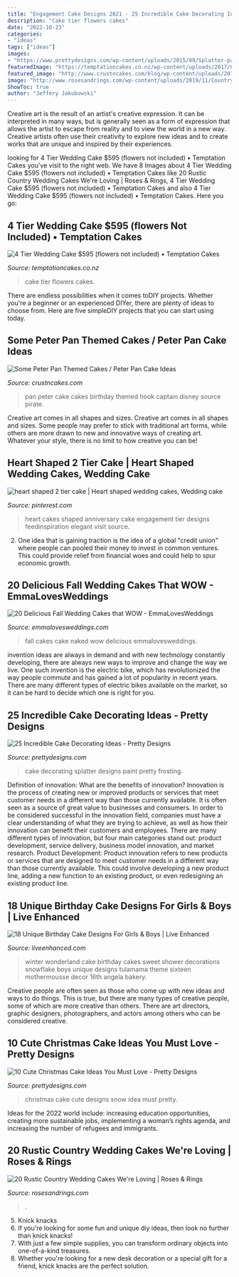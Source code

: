 ```yaml
---
title: "Engagement Cake Designs 2021 - 25 Incredible Cake Decorating Ideas"
description: "Cake tier flowers cakes"
date: "2022-10-23"
categories:
- "ideas"
tags: ["ideas"]
images:
- "https://www.prettydesigns.com/wp-content/uploads/2015/09/Splatter-paint-with-frosting.jpg"
featuredImage: "https://temptationcakes.co.nz/wp-content/uploads/2017/03/DSC_1591.jpg"
featured_image: "http://www.crustncakes.com/blog/wp-content/uploads/2015/12/2d0ee29897bf434cf2e8aebffce309e0.jpg"
image: "http://www.rosesandrings.com/wp-content/uploads/2019/11/Country-rustic-wedding-cake-ideas-9.jpg"
ShowToc: true
author: "Jeffery Jakubowski"
---
```



Creative art is the result of an artist's creative expression. It can be interpreted in many ways, but is generally seen as a form of expression that allows the artist to escape from reality and to view the world in a new way. Creative artists often use their creativity to explore new ideas and to create works that are unique and inspired by their experiences.

	

		
looking for 4 Tier Wedding Cake $595 (flowers not included) • Temptation Cakes you've visit to the right web. We have 8 Images about 4 Tier Wedding Cake $595 (flowers not included) • Temptation Cakes like 20 Rustic Country Wedding Cakes We&#039;re Loving | Roses &amp; Rings, 4 Tier Wedding Cake $595 (flowers not included) • Temptation Cakes and also 4 Tier Wedding Cake $595 (flowers not included) • Temptation Cakes. Here you go:
		
    
## 4 Tier Wedding Cake $595 (flowers Not Included) • Temptation Cakes

<img loading=lazy src="https://temptationcakes.co.nz/wp-content/uploads/2017/03/DSC_1591.jpg" onerror="this.onerror=null;this.src='https://tse2.mm.bing.net/th?id=OIP.adV9z5arIY_wY_IekXe7yQHaLE&amp;pid=15.1';" alt="4 Tier Wedding Cake $595 (flowers not included) • Temptation Cakes">

_Source: temptationcakes.co.nz_

>cake tier flowers cakes. 

	

There are endless possibilities when it comes toDIY projects. Whether you're a beginner or an experienced DIYer, there are plenty of ideas to choose from. Here are five simpleDIY projects that you can start using today.

    
## Some Peter Pan Themed Cakes / Peter Pan Cake Ideas

<img loading=lazy src="http://www.crustncakes.com/blog/wp-content/uploads/2015/12/2d0ee29897bf434cf2e8aebffce309e0.jpg" onerror="this.onerror=null;this.src='https://tse4.mm.bing.net/th?id=OIP.1_FgJ5Mjz7-1msOIQWJghQHaJx&amp;pid=15.1';" alt="Some Peter Pan Themed Cakes / Peter Pan Cake Ideas">

_Source: crustncakes.com_

>pan peter cake cakes birthday themed hook captain disney source pirate. 

	

Creative art comes in all shapes and sizes.
Creative art comes in all shapes and sizes. Some people may prefer to stick with traditional art forms, while others are more drawn to new and innovative ways of creating art. Whatever your style, there is no limit to how creative you can be!

    
## Heart Shaped 2 Tier Cake | Heart Shaped Wedding Cakes, Wedding Cake

<img loading=lazy src="https://i.pinimg.com/736x/0b/0f/4f/0b0f4fbd5a60461194be14d7b38e78c5---tier-cake-wedding-anniversary-cakes.jpg" onerror="this.onerror=null;this.src='https://tse1.mm.bing.net/th?id=OIP.FqjaEJ9bSgXRIFj4DSfMbgHaJ4&amp;pid=15.1';" alt="heart shaped 2 tier cake | Heart shaped wedding cakes, Wedding cake">

_Source: pinterest.com_

>heart cakes shaped anniversary cake engagement tier designs feedinspiration elegant visit source. 

	

2. One idea that is gaining traction is the idea of a global "credit union" where people can pooled their money to invest in common ventures. This could provide relief from financial woes and could help to spur economic growth.

    
## 20 Delicious Fall Wedding Cakes That WOW - EmmaLovesWeddings

<img loading=lazy src="https://emmalovesweddings.com/wp-content/uploads/2018/08/naked-wedding-cake-ideas-with-fall-color-accents.jpg" onerror="this.onerror=null;this.src='https://tse1.mm.bing.net/th?id=OIP.JHEmRpJV3-CXNC9K7DLYIAHaLH&amp;pid=15.1';" alt="20 Delicious Fall Wedding Cakes that WOW - EmmaLovesWeddings">

_Source: emmalovesweddings.com_

>fall cakes cake naked wow delicious emmalovesweddings. 

	

invention ideas are always in demand and with new technology constantly developing, there are always new ways to improve and change the way we live. One such invention is the electric bike, which has revolutionized the way people commute and has gained a lot of popularity in recent years. There are many different types of electric bikes available on the market, so it can be hard to decide which one is right for you.

    
## 25 Incredible Cake Decorating Ideas - Pretty Designs

<img loading=lazy src="https://www.prettydesigns.com/wp-content/uploads/2015/09/Splatter-paint-with-frosting.jpg" onerror="this.onerror=null;this.src='https://tse1.mm.bing.net/th?id=OIP.98IbQ9xUMOKiCf8T77wphQHaLH&amp;pid=15.1';" alt="25 Incredible Cake Decorating Ideas - Pretty Designs">

_Source: prettydesigns.com_

>cake decorating splatter designs paint pretty frosting. 

	

Definition of innovation: What are the benefits of innovation?
Innovation is the process of creating new or improved products or services that meet customer needs in a different way than those currently available. It is often seen as a source of great value to businesses and consumers. In order to be considered successful in the innovation field, companies must have a clear understanding of what they are trying to achieve, as well as how their innovation can benefit their customers and employees. There are many different types of innovation, but four main categories stand out: product development, service delivery, business model innovation, and market research. Product Development: Product innovation refers to new products or services that are designed to meet customer needs in a different way than those currently available. This could involve developing a new product line, adding a new function to an existing product, or even redesigning an existing product line.

    
## 18 Unique Birthday Cake Designs For Girls &amp; Boys | Live Enhanced

<img loading=lazy src="http://www.liveenhanced.com/wp-content/uploads/2018/02/Winter-Wonderland-Cakes-1.jpg" onerror="this.onerror=null;this.src='https://tse2.mm.bing.net/th?id=OIP.iLw68BCfenpFTe84ge7B1QHaLY&amp;pid=15.1';" alt="18 Unique Birthday Cake Designs For Girls &amp; Boys | Live Enhanced">

_Source: liveenhanced.com_

>winter wonderland cake birthday cakes sweet shower decorations snowflake boys unique designs tulamama theme sixteen mothermousse decor 16th angela bakery. 

	

Creative people are often seen as those who come up with new ideas and ways to do things. This is true, but there are many types of creative people, some of which are more creative than others. There are art directors, graphic designers, photographers, and actors among others who can be considered creative.

    
## 10 Cute Christmas Cake Ideas You Must Love - Pretty Designs

<img loading=lazy src="http://www.prettydesigns.com/wp-content/uploads/2014/12/Christmas-Cake-Idea-Snow.jpg" onerror="this.onerror=null;this.src='https://tse4.mm.bing.net/th?id=OIP.ZsgJ5QR32SSUsFvH2JuMpQHaJ3&amp;pid=15.1';" alt="10 Cute Christmas Cake Ideas You Must Love - Pretty Designs">

_Source: prettydesigns.com_

>christmas cake cute designs snow idea must pretty. 

	

Ideas for the 2022 world include: increasing education opportunities, creating more sustainable jobs, implementing a woman’s rights agenda, and increasing the number of refugees and immigrants.

    
## 20 Rustic Country Wedding Cakes We&#039;re Loving | Roses &amp; Rings

<img loading=lazy src="http://www.rosesandrings.com/wp-content/uploads/2019/11/Country-rustic-wedding-cake-ideas-9.jpg" onerror="this.onerror=null;this.src='https://tse2.mm.bing.net/th?id=OIP.KJkW0qs2PuaKMLFB7n7U-AHaLZ&amp;pid=15.1';" alt="20 Rustic Country Wedding Cakes We&#039;re Loving | Roses &amp; Rings">

_Source: rosesandrings.com_

>. 

	

5. Knick knacks
1. If you're looking for some fun and unique diy ideas, then look no further than knick knacks!
2. With just a few simple supplies, you can transform ordinary objects into one-of-a-kind treasures.
3. Whether you're looking for a new desk decoration or a special gift for a friend, knick knacks are the perfect solution.

